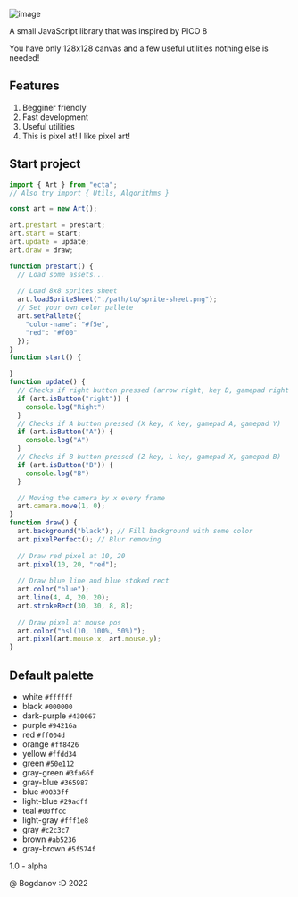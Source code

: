 ![image](https://user-images.githubusercontent.com/60233692/184996819-9c8f7085-50e2-494c-a8bb-b5ce6cb8fef3.png)

A small JavaScript library that was inspired by PICO 8

You have only 128x128 canvas and a few useful utilities nothing else is needed!

## Features
1. Begginer friendly
2. Fast development
4. Useful utilities
3. This is pixel at! I like pixel art!

## Start project
```js
import { Art } from "ecta";
// Also try import { Utils, Algorithms }

const art = new Art();

art.prestart = prestart;
art.start = start;
art.update = update;
art.draw = draw;

function prestart() {
  // Load some assets...
  
  // Load 8x8 sprites sheet
  art.loadSpriteSheet("./path/to/sprite-sheet.png");
  // Set your own color pallete
  art.setPallete({
    "color-name": "#f5e",
    "red": "#f00"
  });
}
function start() {

}
function update() {
  // Checks if right button pressed (arrow right, key D, gamepad right button or gamepad joystick)
  if (art.isButton("right")) {
    console.log("Right")
  }
  // Checks if A button pressed (X key, K key, gamepad A, gamepad Y)
  if (art.isButton("A")) {
    console.log("A")
  }
  // Checks if B button pressed (Z key, L key, gamepad X, gamepad B)
  if (art.isButton("B")) {
    console.log("B")
  }

  // Moving the camera by x every frame
  art.camara.move(1, 0);
}
function draw() {
  art.background("black"); // Fill background with some color
  art.pixelPerfect(); // Blur removing
  
  // Draw red pixel at 10, 20 
  art.pixel(10, 20, "red");
  
  // Draw blue line and blue stoked rect 
  art.color("blue");
  art.line(4, 4, 20, 20);
  art.strokeRect(30, 30, 8, 8);
  
  // Draw pixel at mouse pos
  art.color("hsl(10, 100%, 50%)");
  art.pixel(art.mouse.x, art.mouse.y);
}
```

## Default palette
- white `#ffffff`
- black `#000000`
- dark-purple `#430067`
- purple `#94216a`
- red `#ff004d`
- orange `#ff8426`
- yellow `#ffdd34`
- green `#50e112`
- gray-green `#3fa66f`
- gray-blue `#365987`
- blue `#0033ff`
- light-blue `#29adff`
- teal `#00ffcc`
- light-gray `#fff1e8`
- gray `#c2c3c7`
- brown `#ab5236`
- gray-brown `#5f574f`

1.0 - alpha

@ Bogdanov :D 2022
